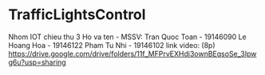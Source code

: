 # TrafficLightsControl
Nhom IOT chieu thu 3  Ho va ten - MSSV:  Tran Quoc Toan - 19146090  Le Hoang Hoa - 19146122  Pham Tu Nhi - 19146102  link video: (8p)  https://drive.google.com/drive/folders/11f_MFPrvEXHdi3ownBEqsoSe_3Ipwg6u?usp=sharing
